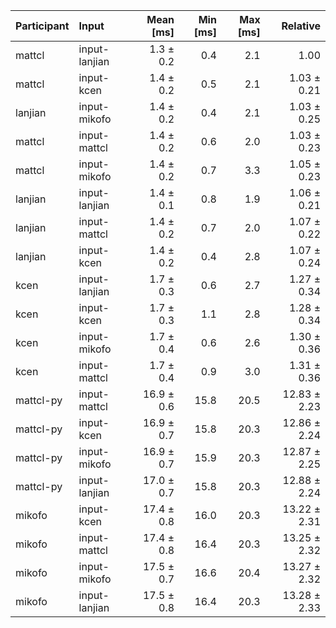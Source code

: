 | Participant | Input | Mean [ms] | Min [ms] | Max [ms] | Relative |
|:---|:---|---:|---:|---:|---:|
| mattcl | input-lanjian | 1.3 ± 0.2 | 0.4 | 2.1 | 1.00 |
| mattcl | input-kcen | 1.4 ± 0.2 | 0.5 | 2.1 | 1.03 ± 0.21 |
| lanjian | input-mikofo | 1.4 ± 0.2 | 0.4 | 2.1 | 1.03 ± 0.25 |
| mattcl | input-mattcl | 1.4 ± 0.2 | 0.6 | 2.0 | 1.03 ± 0.23 |
| mattcl | input-mikofo | 1.4 ± 0.2 | 0.7 | 3.3 | 1.05 ± 0.23 |
| lanjian | input-lanjian | 1.4 ± 0.1 | 0.8 | 1.9 | 1.06 ± 0.21 |
| lanjian | input-mattcl | 1.4 ± 0.2 | 0.7 | 2.0 | 1.07 ± 0.22 |
| lanjian | input-kcen | 1.4 ± 0.2 | 0.4 | 2.8 | 1.07 ± 0.24 |
| kcen | input-lanjian | 1.7 ± 0.3 | 0.6 | 2.7 | 1.27 ± 0.34 |
| kcen | input-kcen | 1.7 ± 0.3 | 1.1 | 2.8 | 1.28 ± 0.34 |
| kcen | input-mikofo | 1.7 ± 0.4 | 0.6 | 2.6 | 1.30 ± 0.36 |
| kcen | input-mattcl | 1.7 ± 0.4 | 0.9 | 3.0 | 1.31 ± 0.36 |
| mattcl-py | input-mattcl | 16.9 ± 0.6 | 15.8 | 20.5 | 12.83 ± 2.23 |
| mattcl-py | input-kcen | 16.9 ± 0.7 | 15.8 | 20.3 | 12.86 ± 2.24 |
| mattcl-py | input-mikofo | 16.9 ± 0.7 | 15.9 | 20.3 | 12.87 ± 2.25 |
| mattcl-py | input-lanjian | 17.0 ± 0.7 | 15.8 | 20.3 | 12.88 ± 2.24 |
| mikofo | input-kcen | 17.4 ± 0.8 | 16.0 | 20.3 | 13.22 ± 2.31 |
| mikofo | input-mattcl | 17.4 ± 0.8 | 16.4 | 20.3 | 13.25 ± 2.32 |
| mikofo | input-mikofo | 17.5 ± 0.7 | 16.6 | 20.4 | 13.27 ± 2.32 |
| mikofo | input-lanjian | 17.5 ± 0.8 | 16.4 | 20.3 | 13.28 ± 2.33 |
